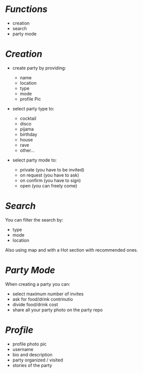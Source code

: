 # *Functions*

- creation
- search
- party mode

# *Creation*

- create party by providing:
   - name
   - location
   - type
   - mode
   - profile Pic 

- select party type to:
  - cocktail
  - disco
  - pijama
  - birthday
  - house
  - rave
  - other... 

- select party mode to:
  - private     (you have to be invited) 
  - on request  (you have to ask) 
  - on confirm  (you have to sign) 
  - open        (you can freely come) 


# *Search*

You can filter the search by:
- type
- mode
- location 

Also using map and with a Hot section with recommended ones. 


# *Party Mode*

When creating a party you can:
- select maximum number of invites
- ask for food/drink contrinutio
- divide food/drink cost
- share all your party photo on the party repo



# *Profile*
- profile photo pic
- username
- bio and description
- party organized / visited
- stories of the party

